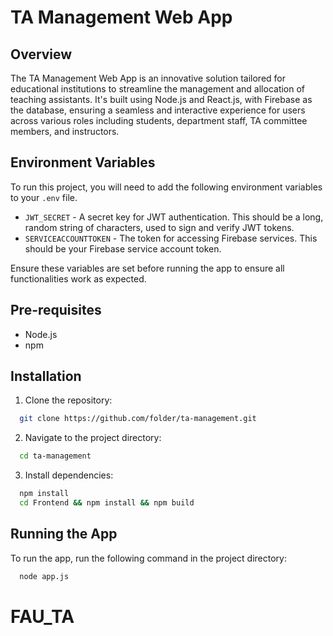 # TA Management Web App

## Overview

The TA Management Web App is an innovative solution tailored for educational institutions to streamline the management and allocation of teaching assistants. It's built using Node.js and React.js, with Firebase as the database, ensuring a seamless and interactive experience for users across various roles including students, department staff, TA committee members, and instructors.

## Environment Variables

To run this project, you will need to add the following environment variables to your `.env` file.

- `JWT_SECRET` - A secret key for JWT authentication. This should be a long, random string of characters, used to sign and verify JWT tokens.
- `SERVICEACCOUNTTOKEN` - The token for accessing Firebase services. This should be your Firebase service account token.

Ensure these variables are set before running the app to ensure all functionalities work as expected.

## Pre-requisites

- Node.js
- npm

## Installation

1. Clone the repository:

```bash
  git clone https://github.com/folder/ta-management.git
```

2. Navigate to the project directory:

```bash
  cd ta-management
```

3. Install dependencies:

```bash
  npm install
  cd Frontend && npm install && npm build
```

## Running the App

To run the app, run the following command in the project directory:

```bash
  node app.js
```
# FAU_TA
